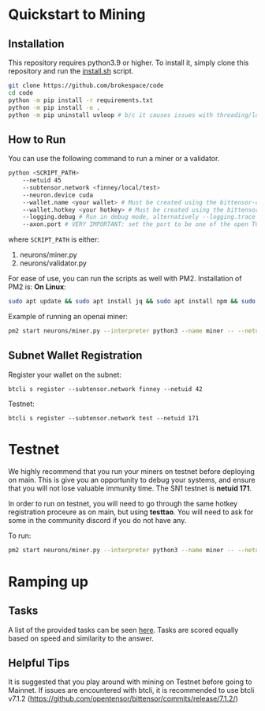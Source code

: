 # Quickstart to Mining

## Installation


This repository requires python3.9 or higher. To install it, simply clone this repository and run the [install.sh](./install.sh) script.
```bash
git clone https://github.com/brokespace/code
cd code
python -m pip install -r requirements.txt
python -m pip install -e .
python -m pip uninstall uvloop # b/c it causes issues with threading/loops
```


## How to Run
You can use the following command to run a miner or a validator. 

```bash
python <SCRIPT_PATH>
    --netuid 45
    --subtensor.network <finney/local/test>
    --neuron.device cuda
    --wallet.name <your wallet> # Must be created using the bittensor-cli
    --wallet.hotkey <your hotkey> # Must be created using the bittensor-cli
    --logging.debug # Run in debug mode, alternatively --logging.trace for trace mode
    --axon.port # VERY IMPORTANT: set the port to be one of the open TCP ports on your machine
```

where `SCRIPT_PATH` is either: 
1. neurons/miner.py
2. neurons/validator.py

For ease of use, you can run the scripts as well with PM2. Installation of PM2 is: 
**On Linux**:
```bash
sudo apt update && sudo apt install jq && sudo apt install npm && sudo npm install pm2 -g && pm2 update
``` 

Example of running an openai miner:

```bash
pm2 start neurons/miner.py --interpreter python3 --name miner -- --netuid XY  --subtensor.network finney --wallet.name coldkey --wallet.hotkey hotkey --neuron.model_id gpt4 --axon.port 8091 --logging.debug --miner.name openai
```

## Subnet Wallet Registration
Register your wallet on the subnet: 
```
btcli s register --subtensor.network finney --netuid 42
```

Testnet: 
```
btcli s register --subtensor.network test --netuid 171
```


# Testnet 
We highly recommend that you run your miners on testnet before deploying on main. This is give you an opportunity to debug your systems, and ensure that you will not lose valuable immunity time. The SN1 testnet is **netuid 171**. 

In order to run on testnet, you will need to go through the same hotkey registration proceure as on main, but using **testtao**. You will need to ask for some in the community discord if you do not have any. 

To run:

```bash
pm2 start neurons/miner.py --interpreter python3 --name miner -- --netuid 171  --subtensor.network test --wallet.name test_coldkey --wallet.hotkey test_hotkey --neuron.model_id gpt4 --axon.port 8091 --logging.debug --miner.name openai
```


# Ramping up


## Tasks

A list of the provided tasks can be seen [here](./tasks.md). Tasks are scored equally based on speed and similarity to the answer.

## Helpful Tips

It is suggested that you play around with mining on Testnet before going to Mainnet.
If issues are encountered with btcli, it is recommended to use btcli v7.1.2 (https://github.com/opentensor/bittensor/commits/release/7.1.2/)
